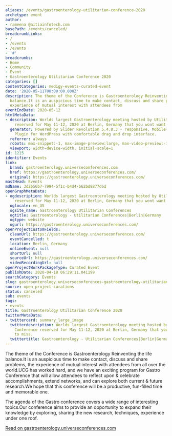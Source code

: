 ```yaml
---
aliases: /events/gastroenterology-utilitarian-conference-2020
archetype: event
author:
- rameena @aitiainfotech.com
basePath: /events/canceled/
breadcrumbLinks:
- /
- /events
- /events
- '#'
breadcrumbs:
- Home
- Community
- Event
- Gastroenterology Utilitarian Conference 2020
categories: []
contentCategories: medigy-events-curated-event
date: '2020-05-11T00:00:00.000Z'
description: The theme of the Conference is Gastroenterology Reinventing the life
  balance.It is an auspicious time to make contact, discuss and share problems, the
  experience of mutual interest with attendees from
eventEndDate: 2020-05-12
htmlMetaData:
- description: Worlds largest Gastroenterology meeting hosted by Utilitarian Conference
    reserved for May 11-12, 2020 at Berlin, Germany that you wont want to miss.
  generator: Powered by Slider Revolution 5.4.8.3 - responsive, Mobile-Friendly Slider
    Plugin for WordPress with comfortable drag and drop interface.
  referrer: always
  robots: max-snippet:-1, max-image-preview:large, max-video-preview:-1
  viewport: width=device-width, initial-scale=1
id: 1215
identifier: Events
link:
  brand: gastroenterology.universeconferences.com
  href: https://gastroenterology.universeconferences.com/
  original: https://gastroenterology.universeconferences.com/
mastHead: Events
mdName: 3d2656b7-7994-5f1c-b4d4-b62bd8877d6d
openGraphMetaData:
- ogdescription: Worlds largest Gastroenterology meeting hosted by Utilitarian Conference
    reserved for May 11-12, 2020 at Berlin, Germany that you wont want to miss.
  oglocale: en_US
  ogsite_name: Gastroenterology Utilitarian Conferences
  ogtitle: Gastroenterology - Utilitarian Conferences|Berlin|Germany
  ogtype: website
  ogurl: https://gastroenterology.universeconferences.com/
openProjectCustomFields:
  cleanUrl: https://gastroenterology.universeconferences.com/
  eventCancelled: t
  location: Berlin, Germany
  onlineEvent: null
  shortUrl: null
  sourceUrl: https://gastroenterology.universeconferences.com/
  videoRecordingUrl: null
openProjectWorkPackageType: Curated Event
publishDate: 2020-04-18 06:29:11.041199
searchCategory: Events
slug: gastroenterology.universeconferences-gastroenterology-utilitarian-conference-2020
source: open-project-curations
status: canceled
sub: events
tags:
- events
title: Gastroenterology Utilitarian Conference 2020
twitterMetaData:
- twittercard: summary_large_image
  twitterdescription: Worlds largest Gastroenterology meeting hosted by Utilitarian
    Conference reserved for May 11-12, 2020 at Berlin, Germany that you wont want
    to miss.
  twittertitle: Gastroenterology - Utilitarian Conferences|Berlin|Germany
---
```


The theme of the Conference is Gastroenterology Reinventing the life balance.It is an auspicious time to make contact, discuss and share problems, the experience of mutual interest with attendees from all over the world.UCG has worked hard, and we have an exciting program for Gastro Conference that will allow attendees to reflect upon &amp; celebrate accomplishments, extend networks, and can explore both current &amp; future research.We hope that this conference will be a productive, fun-filled time and memorable one.

The agenda of the Gastro conference covers a wide range of interesting topics.Our conference aims to provide an opportunity to expand their knowledge by exploring, sharing the new research, techniques, experience under one roof.

[Read on gastroenterology.universeconferences.com](https://gastroenterology.universeconferences.com/)